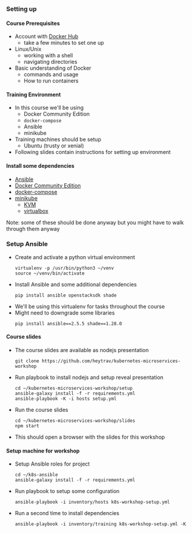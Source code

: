 ### Setting up


#### Course Prerequisites
* Account with [Docker Hub](https://hub.docker.com)
   + take a few minutes to set one up
* Linux/Unix
   + working with a shell
   + navigating directories
* Basic understanding of Docker
   + commands and usage
   + How to run containers


#### Training Environment
* In this course we'll be using <!-- .element: class="fragment" data-fragment-index="0" -->
   + Docker Community Edition
   + `docker-compose`
   + Ansible
   + minikube
* Training machines should be setup <!-- .element: class="fragment" data-fragment-index="1" -->
   + Ubuntu (trusty or xenial)
* Following slides contain instructions for setting up environment <!-- .element: class="fragment" data-fragment-index="2" -->



#### Install some dependencies
* [Ansible](http://docs.ansible.com/ansible/latest/intro_installation.html)
* [Docker Community Edition](https://store.docker.com/search?offering=community&type=edition)
* [docker-compose](https://docs.docker.com/compose/install/)
* [minikube](https://kubernetes.io/docs/tasks/tools/install-minikube/)
  + [KVM](https://www.linux-kvm.org/page/Main_Page)
  + [virtualbox](https://www.virtualbox.org/wiki/Downloads)

Note: some of these should be done anyway but you might have to walk through
them anyway


### Setup Ansible
* Create and activate a python virtual environment <!-- .element: class="fragment" data-fragment-index="0" -->
   ```
   virtualenv -p /usr/bin/python3 ~/venv
   source ~/venv/bin/activate
   ```
* Install Ansible and some additional dependencies <!-- .element: class="fragment" data-fragment-index="1" -->
   ```
   pip install ansible openstacksdk shade
   ```
* We'll be using this virtualenv for tasks throughout the course <!-- .element: class="fragment" data-fragment-index="2" -->
* Might need to downgrade some libraries <!-- .element: class="fragment" data-fragment-index="3" -->
   ```
   pip install ansible==2.5.5 shade==1.28.0
   ```

<!-- .element: class="stretch"  -->


#### Course slides
* The course slides are available as nodejs presentation <!-- .element: class="fragment" data-fragment-index="0" -->
   ```
   git clone https://github.com/heytrav/kubernetes-microservices-workshop
   ```
   <!-- .element: style="font-size:12pt;"  -->
* Run playbook to install nodejs and setup reveal presentation <!-- .element: class="fragment" data-fragment-index="1" -->
   ```
   cd ~/kubernetes-microservices-workshop/setup
   ansible-galaxy install -f -r requirements.yml
   ansible-playbook -K -i hosts setup.yml
   ```
* Run the course slides <!-- .element: class="fragment" data-fragment-index="2" -->
   ```
   cd ~/kubernetes-microservices-workshop/slides
   npm start
   ```
   <!-- .element: style="font-size:12pt;"  -->
* This should open a browser with the slides for this workshop <!-- .element: class="fragment" data-fragment-index="3" -->


#### Setup machine for workshop
* Setup Ansible roles for project <!-- .element: class="fragment" data-fragment-index="0" -->
   ```
   cd ~/k8s-ansible
   ansible-galaxy install -f -r requirements.yml
   ```
* Run playbook to setup some configuration <!-- .element: class="fragment" data-fragment-index="1" -->
   ```
   ansible-playbook -i inventory/hosts k8s-workshop-setup.yml
   ```
* Run a second time to install dependencies <!-- .element: class="fragment" data-fragment-index="2" -->
   ```
   ansible-playbook -i inventory/training k8s-workshop-setup.yml -K
   ```
